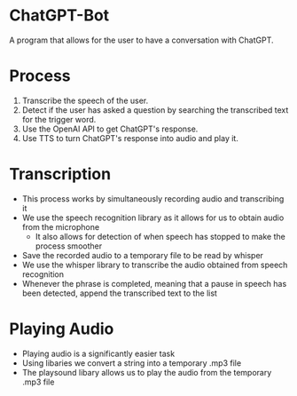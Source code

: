# ChatGPT-Bot
A program that allows for the user to have a conversation with ChatGPT.

# Process
1. Transcribe the speech of the user.
2. Detect if the user has asked a question by searching the transcribed text for the trigger word.
3. Use the OpenAI API to get ChatGPT's response.
4. Use TTS to turn ChatGPT's response into audio and play it.

# Transcription
- This process works by simultaneously recording audio and transcribing it
- We use the speech recognition library as it allows for us to obtain audio from the microphone
  - It also allows for detection of when speech has stopped to make the process smoother
- Save the recorded audio to a temporary file to be read by whisper
- We use the whisper library to transcribe the audio obtained from speech recognition
- Whenever the phrase is completed, meaning that a pause in speech has been detected, append the transcribed text to the list

# Playing Audio
- Playing audio is a significantly easier task
- Using libaries we convert a string into a temporary .mp3 file
- The playsound libary allows us to play the audio from the temporary .mp3 file
